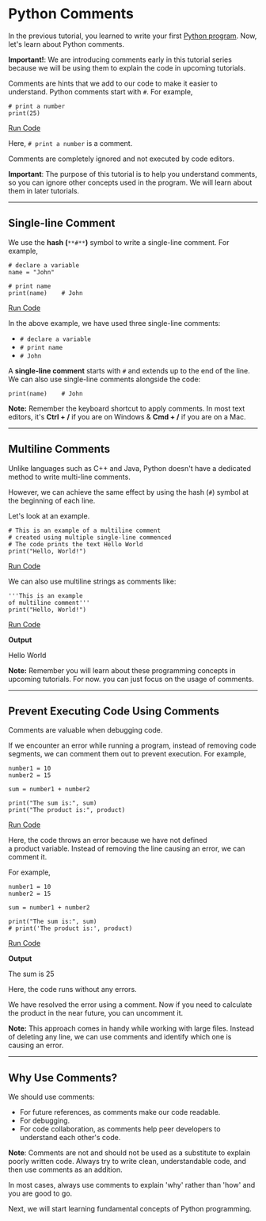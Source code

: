 # Python Comments

In the previous tutorial, you learned to write your first [Python program](https://www.programiz.com/python-programming/getting-started). Now, let's learn about Python comments.

**Important!**: We are introducing comments early in this tutorial series because we will be using them to explain the code in upcoming tutorials.

Comments are hints that we add to our code to make it easier to understand. Python comments start with `#`. For example,

```
# print a number
print(25)
```

[Run Code](https://www.programiz.com/python-programming/online-compiler)

Here, `# print a number` is a comment.

Comments are completely ignored and not executed by code editors.

**Important**: The purpose of this tutorial is to help you understand comments, so you can ignore other concepts used in the program. We will learn about them in later tutorials.

---

## Single-line Comment

We use the **hash (**`**#**`**)** symbol to write a single-line comment. For example,

```
# declare a variable
name = "John"

# print name
print(name)    # John
```

[Run Code](https://www.programiz.com/python-programming/online-compiler)

In the above example, we have used three single-line comments:

- `# declare a variable`
- `# print name`
- `# John`

A **single-line comment** starts with `#` and extends up to the end of the line. We can also use single-line comments alongside the code:

```
print(name)    # John
```

**Note:** Remember the keyboard shortcut to apply comments. In most text editors, it's **Ctrl + /** if you are on Windows & **Cmd + /** if you are on a Mac.

---

## Multiline Comments

Unlike languages such as C++ and Java, Python doesn't have a dedicated method to write multi-line comments.

However, we can achieve the same effect by using the hash (`#`) symbol at the beginning of each line.

Let's look at an example.

```
# This is an example of a multiline comment
# created using multiple single-line commenced
# The code prints the text Hello World
print("Hello, World!")
```

[Run Code](https://www.programiz.com/python-programming/online-compiler)

We can also use multiline strings as comments like:

```
'''This is an example 
of multiline comment'''
print("Hello, World!")
```

[Run Code](https://www.programiz.com/python-programming/online-compiler)

**Output**

Hello World

**Note:** Remember you will learn about these programming concepts in upcoming tutorials. For now. you can just focus on the usage of comments.

---

## Prevent Executing Code Using Comments

Comments are valuable when debugging code.

If we encounter an error while running a program, instead of removing code segments, we can comment them out to prevent execution. For example,

```
number1 = 10
number2 = 15

sum = number1 + number2

print("The sum is:", sum)
print("The product is:", product)
```

[Run Code](https://www.programiz.com/python-programming/online-compiler)

Here, the code throws an error because we have not defined a product variable. Instead of removing the line causing an error, we can comment it.

For example,

```
number1 = 10
number2 = 15

sum = number1 + number2

print("The sum is:", sum)
# print('The product is:', product)
```

[Run Code](https://www.programiz.com/python-programming/online-compiler)

**Output**

The sum is 25

Here, the code runs without any errors.

We have resolved the error using a comment. Now if you need to calculate the product in the near future, you can uncomment it.

**Note:** This approach comes in handy while working with large files. Instead of deleting any line, we can use comments and identify which one is causing an error.

---

## Why Use Comments?

We should use comments:

- For future references, as comments make our code readable.
- For debugging.
- For code collaboration, as comments help peer developers to understand each other's code.

**Note**: Comments are not and should not be used as a substitute to explain poorly written code. Always try to write clean, understandable code, and then use comments as an addition.

In most cases, always use comments to explain 'why' rather than 'how' and you are good to go.

Next, we will start learning fundamental concepts of Python programming.

